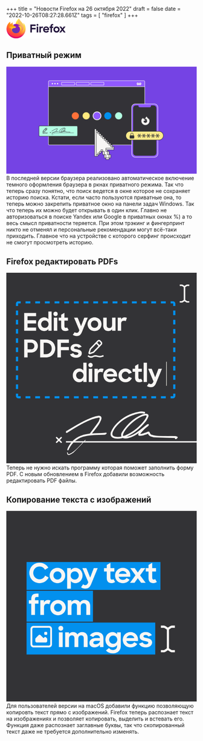 +++
title = "Новости Firefox на 26 октября 2022"
draft = false
date = "2022-10-26T08:27:28.661Z"
tags = [ "firefox" ]
+++
![firefox](3d31b775-d856-46bf-960d-51aba092c8c3.png)

## Приватный режим

![2b7028b8-dadc-418b-99ff-e59b677333ce.jpg](2b7028b8-dadc-418b-99ff-e59b677333ce.jpg)
В последней версии браузера реализовано автоматическое включение темного оформления браузера в ркнах приватного режима. Так что теперь сразу понятно, что поиск ведется в окне которое не сохраняет историю поиска. Кстати, если часто пользуются приватные она, то теперь можно закрепить приватное окно на панели задач Windows. Так что теперь их можно будет открывать в один клик. Главно не авторизоваться в поиске Yandex или Google в приватных окнах %) а то весь смысл приватности теряется. При этом трэкинг и фингерпринт никто не отменял и персональные рекомендации могут всё-таки приходить. Главное что на устройстве с которого серфинг происходит не смогут просмотреть историю.

## Firefox редактировать PDFs

![13a9d452-d64b-495b-adbe-d4f60b23a1d9.png](13a9d452-d64b-495b-adbe-d4f60b23a1d9.png)
Теперь не нужно искать программу которая поможет заполнить форму PDF. С новым обновлением в Firefox добавили возможность редактировать PDF файлы.

## Копирование текста с изображений

![c0dd249ad-4d46-4cb3-bd21-695a386454c1.png](0dd249ad-4d46-4cb3-bd21-695a386454c1.png)
Для пользователей версии на macOS добавили функцию позволяющую копировть текст прямо с изображений. Firefox теперь распознает текст на изображениях и позволяет копировать, выделить и встевать его. Функция даже распознает заглавные буквы, так что скопированный текст даже не требуется дополнительно изменять.
